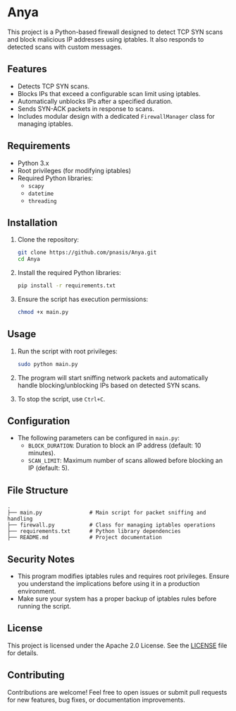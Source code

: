 # Anya

This project is a Python-based firewall designed to detect TCP SYN scans and block malicious IP addresses using iptables. It also responds to detected scans with custom messages.

## Features

- Detects TCP SYN scans.
- Blocks IPs that exceed a configurable scan limit using iptables.
- Automatically unblocks IPs after a specified duration.
- Sends SYN-ACK packets in response to scans.
- Includes modular design with a dedicated `FirewallManager` class for managing iptables.

## Requirements

- Python 3.x
- Root privileges (for modifying iptables)
- Required Python libraries:
  - `scapy`
  - `datetime`
  - `threading`

## Installation

1. Clone the repository:
   ```bash
   git clone https://github.com/pnasis/Anya.git
   cd Anya
   ```

2. Install the required Python libraries:
   ```bash
   pip install -r requirements.txt
   ```

3. Ensure the script has execution permissions:
   ```bash
   chmod +x main.py
   ```

## Usage

1. Run the script with root privileges:
   ```bash
   sudo python main.py
   ```

2. The program will start sniffing network packets and automatically handle blocking/unblocking IPs based on detected SYN scans.

3. To stop the script, use `Ctrl+C`.

## Configuration

- The following parameters can be configured in `main.py`:
  - `BLOCK_DURATION`: Duration to block an IP address (default: 10 minutes).
  - `SCAN_LIMIT`: Maximum number of scans allowed before blocking an IP (default: 5).

## File Structure

```
.
├── main.py               # Main script for packet sniffing and handling
├── firewall.py           # Class for managing iptables operations
├── requirements.txt      # Python library dependencies
├── README.md             # Project documentation
```

## Security Notes

- This program modifies iptables rules and requires root privileges. Ensure you understand the implications before using it in a production environment.
- Make sure your system has a proper backup of iptables rules before running the script.

## License

This project is licensed under the Apache 2.0 License. See the [LICENSE](LICENSE) file for details.

## Contributing

Contributions are welcome! Feel free to open issues or submit pull requests for new features, bug fixes, or documentation improvements.

